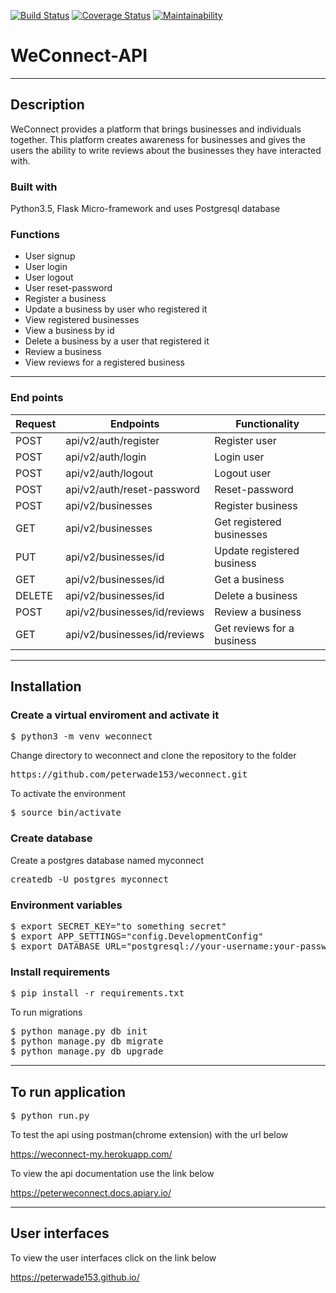 [![Build Status](https://travis-ci.org/peterwade153/weconnect.svg?branch=challenge2)](https://travis-ci.org/peterwade153/weconnect)
[![Coverage Status](https://coveralls.io/repos/github/peterwade153/weconnect/badge.svg?branch=master)](https://coveralls.io/github/peterwade153/weconnect?branch=master)
[![Maintainability](https://api.codeclimate.com/v1/badges/3b5e5f2b6d5c0ed06307/maintainability)](https://codeclimate.com/github/peterwade153/weconnect/maintainability)
# WeConnect-API
---
## Description
WeConnect provides a platform that brings businesses and individuals together. This platform 
creates awareness for businesses and gives the users the ability to write reviews about the 
businesses they have interacted with. 
### Built with 
Python3.5, Flask Micro-framework and uses Postgresql database

### Functions
 - User signup
 - User login
 - User logout
 - User reset-password
 - Register a business
 - Update a business by user who registered it
 - View registered businesses
 - View a business by id
 - Delete a business by a user that registered it
 - Review a business
 - View reviews for a registered business
 
--- 

### End points

Request |       Endpoints                 |       Functionality
--------|---------------------------------|--------------------------------
POST    |  api/v2/auth/register           |        Register user
POST    |  api/v2/auth/login              |        Login user
POST    |  api/v2/auth/logout             |        Logout user
POST    |  api/v2/auth/reset-password     |        Reset-password
POST    |  api/v2/businesses              |        Register business
GET     |  api/v2/businesses              |        Get registered businesses
PUT     |  api/v2/businesses/id           |        Update registered business
GET     |  api/v2/businesses/id           |        Get a business 
DELETE  |  api/v2/businesses/id           |        Delete a business
POST    |  api/v2/businesses/id/reviews   |        Review a business
GET     |  api/v2/businesses/id/reviews   |        Get reviews for a business


---
## Installation
### Create a virtual enviroment and activate it
<pre>
$ python3 -m venv weconnect
</pre>
Change directory to weconnect and clone the repository to the folder
<pre>
https://github.com/peterwade153/weconnect.git
</pre>
To activate the environment
<pre>
$ source bin/activate
</pre>
### Create database
Create a postgres database named myconnect
<pre>createdb -U postgres myconnect</pre>
### Environment variables
<pre>
$ export SECRET_KEY="to something secret"
$ export APP_SETTINGS="config.DevelopmentConfig"
$ export DATABASE_URL="postgresql://your-username:your-password@localhost/myconnect"
</pre>
### Install requirements
<pre>
$ pip install -r requirements.txt
</pre>
To run migrations
<pre>
$ python manage.py db init
$ python manage.py db migrate
$ python manage.py db upgrade
</pre>

---
## To run application
<pre>
$ python run.py
</pre>

To test the api using postman(chrome extension) with the url below

 https://weconnect-my.herokuapp.com/

To view the api documentation use the link below

 https://peterweconnect.docs.apiary.io/

---
## User interfaces

To view the user interfaces click on the link below

 https://peterwade153.github.io/


